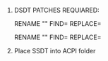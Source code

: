 1. DSDT PATCHES REQUIARED:

     RENAME ""
         FIND=
         REPLACE=
      
     RENAME ""
         FIND=
         REPLACE=
               
2. Place SSDT into ACPI folder
